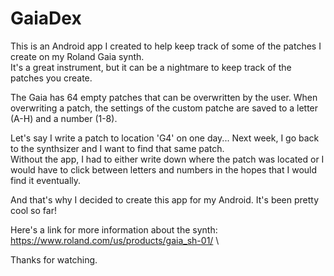 # GaiaDex
This is an Android app I created to help keep track of some of the patches I create on my Roland Gaia synth.  
It's a great instrument, but it can be a nightmare to keep track of the patches you create.

The Gaia has 64 empty patches that can be overwritten by the user.  When overwriting a patch, the settings of the custom patche are 
saved to a letter (A-H) and a number (1-8).  

Let's say I write a patch to location 'G4' on one day...  Next week, I go back to the synthsizer and I want to find that same patch.  
Without the app, I had to either write down where the patch was located or I would have to click 
between letters and numbers in the hopes that I would find it eventually.

And that's why I decided to create this app for my Android.  It's been pretty cool so far!

Here's a link for more information about the synth: https://www.roland.com/us/products/gaia_sh-01/ \

Thanks for watching.
